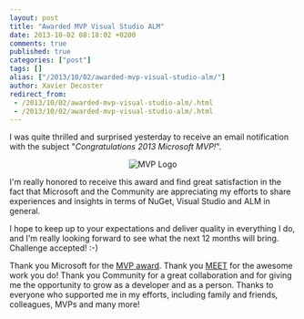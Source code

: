 ```yaml
---
layout: post
title: "Awarded MVP Visual Studio ALM"
date: 2013-10-02 08:18:02 +0200
comments: true
published: true
categories: ["post"]
tags: []
alias: ["/2013/10/02/awarded-mvp-visual-studio-alm/"]
author: Xavier Decoster
redirect_from:
 - /2013/10/02/awarded-mvp-visual-studio-alm/.html
 - /2013/10/02/awarded-mvp-visual-studio-alm/.html
---
```

<p>I was quite thrilled and surprised yesterday to receive an email notification with the subject "<i>Congratulations 2013 Microsoft MVP!</i>".<br/></p>

<div style="text-align:center;"><img src="https://xavierdecosterblog.blob.core.windows.net/blog/MVP-Logo.png" alt="MVP Logo"/></div>

<p>I'm really honored to receive this award and find great satisfaction in the fact that Microsoft and the Community are appreciating my efforts to share experiences and insights in terms of NuGet, Visual Studio and ALM in general.</p>

<p>I hope to keep up to your expectations and deliver quality in everything I do, and I'm really looking forward to see what the next 12 months will bring. Challenge accepted! :-)</p>

<p>Thank you Microsoft for the <a href="http://mvp.microsoft.com/en-us/overview.aspx" target="_blank">MVP award</a>. Thank you <a href="http://www.microsoft.com/belux/meet/" target="_blank">MEET</a> for the awesome work you do! Thank you Community for a great collaboration and for giving me the opportunity to grow as a developer and as a person. Thanks to everyone who supported me in my efforts, including family and friends, colleagues, MVPs and many more!</p>
